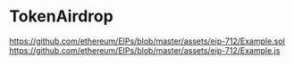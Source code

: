 # TokenAirdrop

https://github.com/ethereum/EIPs/blob/master/assets/eip-712/Example.sol
https://github.com/ethereum/EIPs/blob/master/assets/eip-712/Example.js

